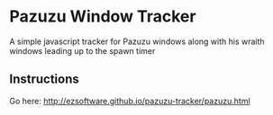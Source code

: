 # Pazuzu Window Tracker
A simple javascript tracker for Pazuzu windows along with his wraith windows leading up to the spawn timer

## Instructions
Go here: http://ezsoftware.github.io/pazuzu-tracker/pazuzu.html
